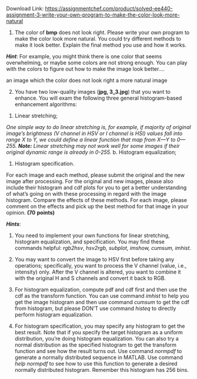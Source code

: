 Download Link: https://assignmentchef.com/product/solved-ee440-assignment-3-write-your-own-program-to-make-the-color-look-more-natural
<br>
<ol>

 <li>The color of <strong>bmp</strong> does not look right. Please write your own program to make the color look more natural. You could try different methods to make it look better. Explain the final method you use and how it works.</li>

</ol>




<strong><em>Hint</em></strong>: For example, you might think there is one color that seems overwhelming, or maybe some colors are not strong enough. You can play with the colors to figure out how to make the image look better….




an image which the color does not look right                                   a more natural image




<ol start="2">

 <li>You have two low-quality images (<strong>jpg, 3_3.jpg</strong>) that you want to enhance. You will exam the following three general histogram-based enhancement algorithms:</li>

</ol>




<ol>

 <li>Linear stretching;</li>

</ol>

<em>One simple way to do linear stretching is, for example, if majority of original image’s brightness (V channel in HSV or I channel is HSI) values fall into range X to Y, we could define a linear function that map from X—Y to 0—255. <strong>Note:</strong> Linear stretching may not work well for some images if their original dynamic range is already in 0-255.</em> b. Histogram equalization;

<ol>

 <li>Histogram specification.</li>

</ol>




For each image and each method, please submit the original and the new image after processing. For the original and new images, please also include their histogram and cdf plots for you to get a better understanding of what’s going on with these processing in regard with the image histogram. Compare the effects of these methods. For each image, please comment on the effects and pick up the best method for that image in your opinion. <strong>(70</strong> <strong>points)</strong>

<strong>       </strong>

<strong><em>Hints</em></strong>:




<ol>

 <li>You need to implement your own functions for linear stretching, histogram equalization, and specification. You may find these commands helpful: <em>rgb2hsv</em>, <em>hsv2rgb, subplot, imshow, cumsum, imhist.</em></li>

</ol>




<ol start="2">

 <li>You may want to convert the image to HSV first before taking any operations; specifically, you want to process the V channel (value, i.e., intensity) only. After the V channel is altered, you want to combine it with the original H and S channels and convert it back to RGB.</li>

</ol>




<ol start="3">

 <li>For histogram equalization, compute pdf and cdf first and then use the cdf as the transform function. You can use command <em>imhist</em> to help you get the image histogram and then use command <em>cumsum</em> to get the cdf from histogram, but please DON’T use command <em>histeq</em> to directly perform histogram equalization.</li>

</ol>




<ol start="4">

 <li>For histogram specification, you may specify any histogram to get the best result. Note that if you specify the target histogram as a uniform distribution, you’re doing histogram equalization. You can also try a normal distribution as the specified histogram to get the transform function and see how the result turns out. Use command <em>normpdf</em> to generate a normally distributed sequence in MATLAB. Use command <em>help normpdf</em> to see how to use this function to generate a desired normally distributed histogram. Remember this histogram has 256 bins.</li>

</ol>